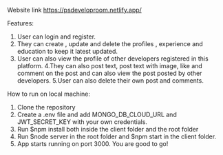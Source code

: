 Website link https://psdeveloproom.netlify.app/

Features:
1. User can login and register.
2. They can create , update and delete the profiles , experience
and education to keep it latest updated.
3. User can also view the profile of other developers registered
in this platform.
4.They can also post text, post text with image, like and comment on 
the post and can also view the post posted by other developers.
5.User can also delete their own post and comments.

How to run on local machine:
1. Clone the repository
2. Create a .env file and add MONGO_DB_CLOUD_URL and JWT_SECRET_KEY
with your own credentials.
3. Run $npm install both inside the client folder and the root folder
4. Run $node server in the root folder and $npm start in the client
folder.
5. App starts running on port 3000. You are good to go!